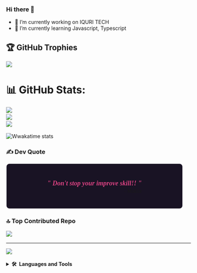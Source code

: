 ### Hi there 👋

- 🔭 I’m currently working on IQURI TECH
- 🌱 I’m currently learning Javascript, Typescript

## 🏆 GitHub Trophies
![](https://github-profile-trophy.vercel.app/?username=illuminationZ&theme=radical&no-frame=true&no-bg=false&margin-w=4)

# 📊 GitHub Stats:
![](https://github-readme-stats.vercel.app/api?username=illuminationZ&theme=dark&hide_border=false&include_all_commits=true&count_private=true)<br/>
![](https://github-readme-streak-stats.herokuapp.com/?user=illuminationZ&theme=dark&hide_border=false)<br/>
![](https://github-readme-stats.vercel.app/api/top-langs/?username=illuminationZ&theme=dark&hide_border=false&include_all_commits=true&count_private=true&layout=compact)

![Wwakatime stats](https://github-readme-stats-taupe-two.vercel.app/api/wakatime?username=illuminationZ&hide_title=true&hide_border=true&langs_count=5&bg_color=00000000&text_color=777)

### ✍️ Dev Quote
<div style="background-color: #191324; border-radius: 9px; padding: 25px 111px 25px 111px; border: 0.5px solid #fff; display: inline-block;">
    <p align="center" style="color: #db4282 ; font-size: 18px; font-weight: bold; font-style: italic; font-family: Cursive ">" Don't stop your improve skill!! " </p>
    <br> <p align="right" style="margin-top:-2rem; font-family: Cursive" >- Makiiz</p>
</div>


### 🔝 Top Contributed Repo
![](https://github-contributor-stats.vercel.app/api?username=illuminationZ&limit=5&theme=radical&combine_all_yearly_contributions=true)

---
[![](https://visitcount.itsvg.in/api?id=illuminationZ&icon=7&color=10)](https://visitcount.itsvg.in)

<details>
  <summary><b>🛠️&nbsp;&nbsp;Languages&nbsp;and&nbsp;Tools</b></summary>
  <br/>
  <p align="left"> <a href="https://developer.mozilla.org/en-US/docs/Web/JavaScript" target="_blank"> <img src="https://raw.githubusercontent.com/devicons/devicon/master/icons/javascript/javascript-original.svg" alt="javascript" width="40" height="40"/> </a> <a href="https://www.mongodb.com/" target="_blank"> <img src="https://raw.githubusercontent.com/devicons/devicon/master/icons/mongodb/mongodb-original-wordmark.svg" alt="mongodb" width="40" height="40"/> </a> <a href="https://www.typescriptlang.org/" target="_blank"> <img src="https://raw.githubusercontent.com/devicons/devicon/master/icons/typescript/typescript-original.svg" alt="typescript" width="40" height="40"/> </a> <a href="https://nodejs.org" target="_blank"> <img src="https://raw.githubusercontent.com/devicons/devicon/master/icons/nodejs/nodejs-original-wordmark.svg" alt="nodejs" width="40" height="40"/> </a> <a href="https://nestjs.com/" target="_blank"> <img src="https://nestjs.com/img/logo-small.svg" alt="nodejs" width="40" height="40"/> </a> <a href="https://graphql.org" target="_blank"> <img src="https://www.vectorlogo.zone/logos/graphql/graphql-icon.svg" alt="graphql" width="40" height="40"/> </a> </p>

</details>